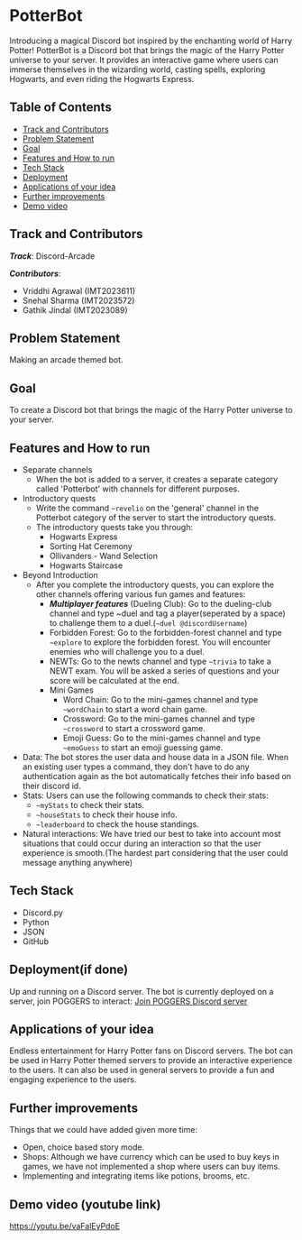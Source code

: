 # PotterBot

Introducing a magical Discord bot inspired by the enchanting world of Harry Potter! PotterBot is a Discord bot that brings the magic of the Harry Potter universe to your server. It provides an interactive game where users can immerse themselves in the wizarding world, casting spells, exploring Hogwarts, and even riding the Hogwarts Express.

## Table of Contents

- [Track and Contributors](#Track-and-Contributors)
- [Problem Statement](#Problem-Statement)
- [Goal](#Goal)
- [Features and How to run](#Features-and-How-to-run)
- [Tech Stack](#Tech-Stack)
- [Deployment](#Deployment)
- [Applications of your idea](#Applications-of-your-idea)
- [Further improvements](#Further-improvements)
- [Demo video](#Demo-video)


## Track and Contributors
***Track***: Discord-Arcade

***Contributors***:

- Vriddhi Agrawal (IMT2023611)
- Snehal Sharma (IMT2023572)
- Gathik Jindal (IMT2023089)

## Problem Statement
Making an arcade themed bot.
## Goal
To create a Discord bot that brings the magic of the Harry Potter universe to your server.
## Features and How to run

- Separate channels
  - When the bot is added to a server, it creates a separate category called 'Potterbot' with channels for different purposes.
- Introductory quests
  - Write the command `~revelio` on the 'general' channel in the Potterbot category of the server to start the introductory quests.
  - The introductory quests take you through:
    - Hogwarts Express
    - Sorting Hat Ceremony
    - Ollivanders - Wand Selection
    - Hogwarts Staircase
- Beyond Introduction
   - After you complete the introductory quests, you can explore the other channels offering various fun games and features:
      - ***Multiplayer features*** (Dueling Club): Go to the dueling-club channel and type ~duel and tag a player(seperated by a space) to challenge them to a duel.(`~duel @discordUsername`)
      - Forbidden Forest: Go to the forbidden-forest channel and type `~explore` to explore the forbidden forest. You will encounter enemies who will challenge you to a duel.
      - NEWTs: Go to the newts channel and type `~trivia` to take a NEWT exam. You will be asked a series of questions and your score will be calculated at the end.
      - Mini Games
          - Word Chain: Go to the mini-games channel and type `~wordChain` to start a word chain game.
          - Crossword: Go to the mini-games channel and type `~crossword` to start a crossword game.
          - Emoji Guess: Go to the mini-games channel and type `~emoGuess` to start an emoji guessing game.
- Data: The bot stores the user data and house data in a JSON file. When an existing user types a command, they don't have to do any authentication again as the bot automatically fetches their info based on their discord id.
- Stats: Users can use the following commands to check their stats:
  - `~myStats` to check their stats.
  - `~houseStats` to check their house info.
  - `~leaderboard` to check the house standings.
- Natural interactions: We have tried our best to take into account most situations that could occur during an interaction so that the user experience is smooth.(The hardest part considering that the user could message anything anywhere)

## Tech Stack

- Discord.py
- Python
- JSON
- GitHub

## Deployment(if done)

Up and running on a Discord server. The bot is currently deployed on a server, join POGGERS to interact:
[Join POGGERS Discord server](https://discord.gg/rkyS7V2d)

## Applications of your idea

Endless entertainment for Harry Potter fans on Discord servers. The bot can be used in Harry Potter themed servers to provide an interactive experience to the users. It can also be used in general servers to provide a fun and engaging experience to the users.

## Further improvements

Things that we could have added given more time:
- Open, choice based story mode.
- Shops: Although we have currency which can be used to buy keys in games, we have not implemented a shop where users can buy items.
- Implementing and integrating items like potions, brooms, etc.

## Demo video (youtube link)

https://youtu.be/vaFalEyPdoE
